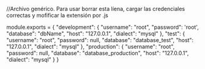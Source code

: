 //Archivo genérico. Para usar borrar esta líena, cargar las credenciales correctas y mofificar la extensión por .js

module.exports = {
  "development": {
    "username": "root",
    "password": 'root',
    "database": "dbName",
    "host": "127.0.0.1",
    "dialect": "mysql"
  },
  "test": {
    "username": "root",
    "password": null,
    "database": "database_test",
    "host": "127.0.0.1",
    "dialect": "mysql"
  },
  "production": {
    "username": "root",
    "password": null,
    "database": "database_production",
    "host": "127.0.0.1",
    "dialect": "mysql"
  }
}
